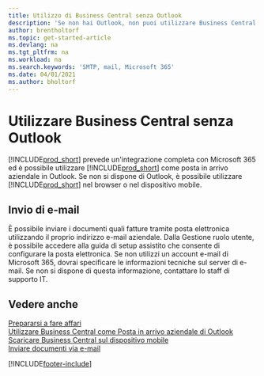 ```yaml
---
title: Utilizzo di Business Central senza Outlook
description: 'Se non hai Outlook, non puoi utilizzare Business Central come Posta in arrivo aziendale in Outlook ma puoi utilizzare un browser o il dispositivo mobile.'
author: brentholtorf
ms.topic: get-started-article
ms.devlang: na
ms.tgt_pltfrm: na
ms.workload: na
ms.search.keywords: 'SMTP, mail, Microsoft 365'
ms.date: 04/01/2021
ms.author: bholtorf
---
```

# Utilizzare Business Central senza Outlook
[!INCLUDE[prod_short](includes/prod_short.md)] prevede un'integrazione completa con Microsoft 365 ed è possibile utilizzare [!INCLUDE[prod_short](includes/prod_short.md)] come posta in arrivo aziendale in Outlook. Se non si dispone di Outlook, è possibile utilizzare [!INCLUDE[prod_short](includes/prod_short.md)] nel browser o nel dispositivo mobile.  

## Invio di e-mail
È possibile inviare i documenti quali fatture tramite posta elettronica utilizzando il proprio indirizzo e-mail aziendale. Dalla Gestione ruolo utente, è possibile accedere alla guida di setup assistito che consente di configurare la posta elettronica. Se non utilizzi un account e-mail di Microsoft 365, dovrai specificare le informazioni tecniche sul server di e-mail. Se non si dispone di questa informazione, contattare lo staff di supporto IT.  


## Vedere anche
[Prepararsi a fare affari](ui-get-ready-business.md)  
[Utilizzare Business Central come Posta in arrivo aziendale di Outlook](admin-outlook.md)  
[Scaricare Business Central sul dispositivo mobile](install-mobile-app.md)  
[Inviare documenti via e-mail](ui-how-send-documents-email.md)


[!INCLUDE[footer-include](includes/footer-banner.md)]